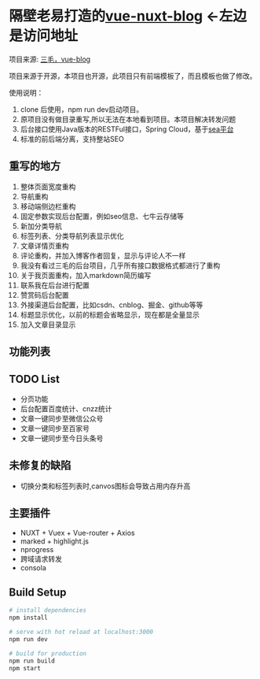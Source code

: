 # 隔壁老易打造的[vue-nuxt-blog](http://yi.wuhuhai.com) <-左边是访问地址

项目来源: [三毛，vue-blog](https://github.com/jkchao/vue-blog)

项目来源于开源，本项目也开源，此项目只有前端模板了，而且模板也做了修改。

使用说明：
1. clone 后使用，npm run dev启动项目。
2. 原项目没有做目录重写,所以无法在本地看到项目。本项目解决转发问题
3. 后台接口使用Java版本的RESTFul接口，Spring Cloud，基于[sea平台](https://github.com/yb2020/sea)
4. 标准的前后端分离，支持整站SEO

## 重写的地方
1. 整体页面宽度重构
2. 导航重构
3. 移动端侧边栏重构
4. 固定参数实现后台配置，例如seo信息、七牛云存储等
5. 新加分类导航
6. 标签列表、分类导航列表显示优化
7. 文章详情页重构
8. 评论重构，并加入博客作者回复，显示与评论人不一样
9. 我没有看过三毛的后台项目，几乎所有接口数据格式都进行了重构
10. 关于我页面重构，加入markdown简历编写
11. 联系我在后台进行配置
12. 赞赏码后台配置
13. 外接渠道后台配置，比如csdn、cnblog、掘金、github等等
14. 标题显示优化，以前的标题会省略显示，现在都是全量显示
15. 加入文章目录显示

## 功能列表

## TODO List
- 分页功能
- 后台配置百度统计、cnzz统计
- 文章一键同步至微信公众号
- 文章一键同步至百家号
- 文章一键同步至今日头条号

## 未修复的缺陷

- 切换分类和标签列表时,canvos图标会导致占用内存升高

## 主要插件

 - NUXT + Vuex + Vue-router + Axios
 - marked + highlight.js
 - nprogress
 - 跨域请求转发
 - consola
 
## Build Setup

``` bash
# install dependencies
npm install

# serve with hot reload at localhost:3000
npm run dev

# build for production
npm run build
npm start

```



